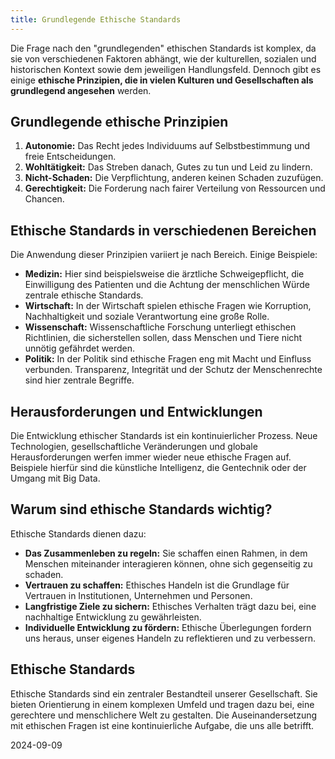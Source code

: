 ```yaml
---
title: Grundlegende Ethische Standards  
---
```

Die Frage nach den "grundlegenden" ethischen Standards ist komplex, da sie von verschiedenen Faktoren abhängt, wie der kulturellen, sozialen und historischen Kontext sowie dem jeweiligen Handlungsfeld. Dennoch gibt es einige **ethische Prinzipien, die in vielen Kulturen und Gesellschaften als grundlegend angesehen** werden.

## Grundlegende ethische Prinzipien

1. **Autonomie:** Das Recht jedes Individuums auf Selbstbestimmung und freie Entscheidungen.  
2. **Wohltätigkeit:** Das Streben danach, Gutes zu tun und Leid zu lindern.  
3. **Nicht-Schaden:** Die Verpflichtung, anderen keinen Schaden zuzufügen.  
4. **Gerechtigkeit:** Die Forderung nach fairer Verteilung von Ressourcen und Chancen.

## Ethische Standards in verschiedenen Bereichen

Die Anwendung dieser Prinzipien variiert je nach Bereich. Einige Beispiele:

* **Medizin:** Hier sind beispielsweise die ärztliche Schweigepflicht, die Einwilligung des Patienten und die Achtung der menschlichen Würde zentrale ethische Standards.  
* **Wirtschaft:** In der Wirtschaft spielen ethische Fragen wie Korruption, Nachhaltigkeit und soziale Verantwortung eine große Rolle.  
* **Wissenschaft:** Wissenschaftliche Forschung unterliegt ethischen Richtlinien, die sicherstellen sollen, dass Menschen und Tiere nicht unnötig gefährdet werden.  
* **Politik:** In der Politik sind ethische Fragen eng mit Macht und Einfluss verbunden. Transparenz, Integrität und der Schutz der Menschenrechte sind hier zentrale Begriffe.

## Herausforderungen und Entwicklungen

Die Entwicklung ethischer Standards ist ein kontinuierlicher Prozess. Neue Technologien, gesellschaftliche Veränderungen und globale Herausforderungen werfen immer wieder neue ethische Fragen auf. Beispiele hierfür sind die künstliche Intelligenz, die Gentechnik oder der Umgang mit Big Data.

## Warum sind ethische Standards wichtig?

Ethische Standards dienen dazu:

* **Das Zusammenleben zu regeln:** Sie schaffen einen Rahmen, in dem Menschen miteinander interagieren können, ohne sich gegenseitig zu schaden.  
* **Vertrauen zu schaffen:** Ethisches Handeln ist die Grundlage für Vertrauen in Institutionen, Unternehmen und Personen.  
* **Langfristige Ziele zu sichern:** Ethisches Verhalten trägt dazu bei, eine nachhaltige Entwicklung zu gewährleisten.  
* **Individuelle Entwicklung zu fördern:** Ethische Überlegungen fordern uns heraus, unser eigenes Handeln zu reflektieren und zu verbessern.

## Ethische Standards

Ethische Standards sind ein zentraler Bestandteil unserer Gesellschaft. Sie bieten Orientierung in einem komplexen Umfeld und tragen dazu bei, eine gerechtere und menschlichere Welt zu gestalten. Die Auseinandersetzung mit ethischen Fragen ist eine kontinuierliche Aufgabe, die uns alle betrifft.

2024-09-09

